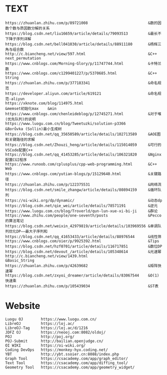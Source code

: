 # TEXT
    https://zhuanlan.zhihu.com/p/89721008                           &数的因数个数与质因数分解的关系
    https://blog.csdn.net/liu16659/article/details/79093513         &最长不下降子序列详解
    https://blog.csdn.net/bell041030/article/details/88911180       &杨辉三角与组合数
    http://c.biancheng.net/view/597.html                            &C++ next_permutation
    https://www.cnblogs.com/Morning-Glory/p/11747744.html           &卡特兰数
    https://www.cnblogs.com/c1299401227/p/5370685.html              &C++ String
    https://zhuanlan.zhihu.com/p/377183341                          &命名规范
    https://developer.aliyun.com/article/619121                     &命名规范-aliyun
    https://xknote.com/blog/114975.html                             &memset初始化max    &min
    https://www.cnblogs.com/chenleideblog/p/12745271.html           &对于堆(优先队列)的说明
    https://www.luogu.com.cn/blog/Tweetuzki/solution-p3366          &Borůvka (Sollin)最小生成树
    https://blog.csdn.net/qq_35650589/article/details/102713589     &AOE图和关键路径的求解
    https://blog.csdn.net/Zhouzi_heng/article/details/115014059     &可行的VSCode配置C++
    https://blog.csdn.net/qq_41453285/article/details/106321820     &Nginx配置CGI程序
    https://www.runoob.com/cplusplus/cpp-web-programming.html       &C++ Web
    https://www.cnblogs.com/yutian-blogs/p/15129640.html            &关键路径
    https://zhuanlan.zhihu.com/p/122375531                          &网络流
    https://blog.csdn.net/smile_zhangw/article/details/80894159     &循环队列
    https://oi-wiki.org/dp/dynamic/                                 &动态dp
    https://blog.csdn.net/qie_wei/article/details/78571191          &逆元
    https://www.luogu.com.cn/blog/Troverld/qun-lun-xue-xi-bi-ji     &群论
    https://www.zhihu.com/people/one-seventh/posts                  &Pecco的算法笔记
    https://blog.csdn.net/weixin_42979819/article/details/103969556 &单调队列优化DP——最大子序列和
    https://blog.csdn.net/qq_41653433/article/details/88976544      &线性筛
    https://www.cnblogs.com/oier/p/9925392.html                     &Tips
    https://blog.csdn.net/hzf0701/article/details/116717851         &数位DP
    https://blog.csdn.net/devout_/article/details/105348614         &光速幂
    http://c.biancheng.net/view/1439.html                           &Basic_String
    https://zhuanlan.zhihu.com/p/42639682                           &矩阵快速幂
    https://blog.csdn.net/zxyoi_dreamer/article/details/83067544    &O(1)快速乘
    https://zhuanlan.zhihu.com/p/105439034                          &ST表


# Website
    Luogu OJ        https://www.luogu.com.cn/
    LibreOJ         https://loj.ac/
    LibreOJ-Tag     https://loj.ac/d/1216
    JDFZ OJ         https://neooj.com:8082/oldoj/
    POJ             http://poj.org/
    POJ-Submit      http://bailian.openjudge.cn/
    OI WIKI         https://oi-wiki.org/
    Coding DevOps   https://monkey-hyx.coding.net/
    YBT             http://ybt.ssoier.cn:8088/index.php
    Graph Tool      https://csacademy.com/app/graph_editor/
    Text Tool       https://csacademy.com/app/diffing_tool/
    Geometry Tool   https://csacademy.com/app/geometry_widget/
